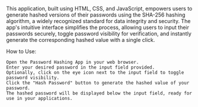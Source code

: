 This application, built using HTML, CSS, and JavaScript, empowers users to generate hashed versions of their passwords using the SHA-256 hashing algorithm, a widely recognized standard for data integrity and security. The app's intuitive interface simplifies the process, allowing users to input their passwords securely, toggle password visibility for verification, and instantly generate the corresponding hashed value with a single click.

How to Use:

    Open the Password Hashing App in your web browser.
    Enter your desired password in the input field provided.
    Optionally, click on the eye icon next to the input field to toggle password visibility.
    Click the "Hash Password" button to generate the hashed value of your password.
    The hashed password will be displayed below the input field, ready for use in your applications.


